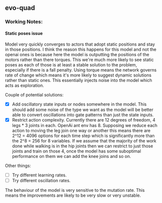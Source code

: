 ## evo-quad


### Working Notes:

#### Static poses issue

Model very quickly converges to actors that adopt static positions and stay in those positions. I think the reason this happens for this model and not the openai ones is because here the model is outputting the positions of the motors rather than there torques. This we're much more likely to see static poses as each of those is at least a stable solution to the problem, especially if there is a fall penalty. Using torque means the network governs rate of change which means it's more likely to suggest dynamic solutions rather than static ones. This essentially injects noise into the model which acts as exploration.

Couple of potential solutions:
  - [x] Add oscillatory state inputs or nodes somewhere in the model. This should add some noise of the type we want as the model will be better able to convert oscillations into gate patterns than just the state inputs.
  - [x] Restrict action complexity. Currently there are 12 degrees of freedom, 4 legs * 3 joints in each. OpenAi ant env has 8. Supposing we reduce each action to moving the leg join one way or another this means there are 2^12 = 4096 options for each time step which is significantly more than the 2^8 = 256 for 8 variables. If we assume that the majority of the work done while walking is in the hip joints then we can restrict to just those joints and train on those 4, once the model has some suboptimal performance on them we can add the knee joins and so on.

Other things:
  - [ ] Try different learning rates.
  - [ ] Try different oscillation rates.

The behaviour of the model is very sensitive to the mutation rate. This means the improvements are likely to be very slow or very unstable.
